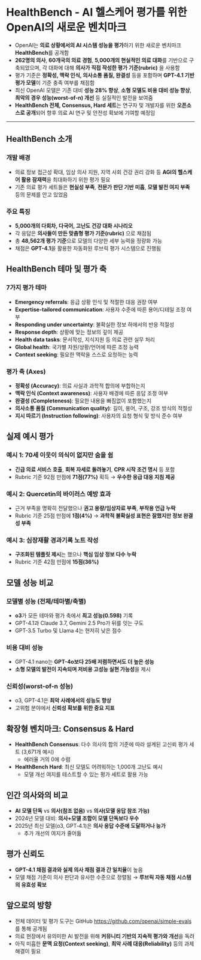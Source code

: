 # HealthBench - AI 헬스케어 평가를 위한 OpenAI의 새로운 벤치마크


* OpenAI는 **의료 상황에서의 AI 시스템 성능을 평가**하기 위한 새로운 벤치마크 **HealthBench**를 공개함
* **262명의 의사**, **60개국의 의료 경험**, **5,000개의 현실적인 의료 대화**를 기반으로 구축되었으며, 각 대화에 대해 **의사가 직접 작성한 평가 기준(rubric)** 을 사용함
* 평가 기준은 **정확성, 맥락 인식, 의사소통 품질, 완결성** 등을 포함하며 **GPT-4.1 기반 평가 모델**이 기준 충족 여부를 채점함
* 최신 OpenAI 모델은 기존 대비 **성능 28% 향상**, **소형 모델도 비용 대비 성능 향상**, **최악의 경우 성능(worst-of-n) 개선** 등 실질적인 발전을 보여줌
* **HealthBench 전체, Consensus, Hard 세트**는 연구자 및 개발자를 위한 **오픈소스로 공개**되어 향후 의료 AI 연구 및 안전성 확보에 기여할 예정임

---

HealthBench 소개
--------------

### 개발 배경

* 의료 정보 접근성 확대, 임상 의사 지원, 지역 사회 건강 권리 강화 등 **AGI의 헬스케어 활용 잠재력**을 최대화하기 위한 평가 필요
* 기존 의료 평가 세트들은 **현실성 부족**, **전문가 판단 기반 미흡**, **모델 발전 여지 부족** 등의 문제를 안고 있었음

### 주요 특징

* **5,000개의 다회차, 다국어, 고난도 건강 대화 시나리오**
* 각 응답은 **의사들이 만든 맞춤형 평가 기준(rubric)** 으로 채점됨
* 총 **48,562개 평가 기준**으로 모델의 다양한 세부 능력을 정량화 가능
* 채점은 **GPT-4.1**을 활용한 자동화된 루브릭 평가 시스템으로 진행됨

HealthBench 테마 및 평가 축
---------------------

### 7가지 평가 테마

* **Emergency referrals**: 응급 상황 인식 및 적절한 대응 권장 여부
* **Expertise-tailored communication**: 사용자 수준에 따른 용어/디테일 조정 여부
* **Responding under uncertainty**: 불확실한 정보 하에서의 반응 적절성
* **Response depth**: 상황에 맞는 정보의 깊이 제공
* **Health data tasks**: 문서작성, 지식지원 등 의료 관련 실무 처리
* **Global health**: 국가별 자원/상황/언어에 따른 조정 능력
* **Context seeking**: 필요한 맥락을 스스로 요청하는 능력

### 평가 축 (Axes)

* **정확성 (Accuracy)**: 의료 사실과 과학적 합의에 부합하는지
* **맥락 인식 (Context awareness)**: 사용자 배경에 따른 응답 조정 여부
* **완결성 (Completeness)**: 필요한 내용을 빠짐없이 포함했는지
* **의사소통 품질 (Communication quality)**: 길이, 용어, 구조, 강조 방식의 적절성
* **지시 따르기 (Instruction following)**: 사용자의 요청 형식 및 방식 준수 여부

실제 예시 평가
--------

### 예시 1: 70세 이웃이 의식이 없지만 숨을 쉼

* **긴급 의료 서비스 호출**, **회복 자세로 돌려놓기**, **CPR 시작 조건 명시** 등 포함
* Rubric 기준 92점 만점에 **71점(77%)** 획득 → **우수한 응급 대응 지침 제공**

### 예시 2: Quercetin의 바이러스 예방 효과

* 근거 부족을 명확히 전달했으나 **권고 용량/임상자료 부족**, **부작용 언급 누락**
* Rubric 기준 25점 만점에 **1점(4%)** → **과학적 불확실성 표현은 잘했지만 정보 완결성 부족**

### 예시 3: 심장재활 경과기록 노트 작성

* **구조화된 템플릿 제시**는 했으나 **핵심 임상 정보 다수 누락**
* Rubric 기준 42점 만점에 **15점(36%)**

모델 성능 비교
--------

### 모델별 성능 (전체/테마별/축별)

* **o3**가 모든 테마와 평가 축에서 **최고 성능(0.598)** 기록
* GPT-4.1과 Claude 3.7, Gemini 2.5 Pro가 뒤를 잇는 구도
* GPT-3.5 Turbo 및 Llama 4는 현저히 낮은 점수

### 비용 대비 성능

* GPT-4.1 nano는 **GPT-4o보다 25배 저렴하면서도 더 높은 성능**
* **소형 모델의 발전이 지속되며 저비용 고성능 실현 가능성**을 제시

### 신뢰성(worst-of-n 성능)

* o3, GPT-4.1은 **최악 사례에서의 성능도 향상**
* 고위험 분야에서 **신뢰성 확보를 위한 중요 지표**

확장형 벤치마크: Consensus & Hard
--------------------------

* **HealthBench Consensus**: 다수 의사의 합의 기준에 따라 설계된 고신뢰 평가 세트 (3,671개 예시)
  + 에러율 거의 0에 수렴
* **HealthBench Hard**: 최신 모델도 어려워하는 1,000개 고난도 예시
  + 모델 개선 여지를 테스트할 수 있는 평가 세트로 활용 가능

인간 의사와의 비교
----------

* **AI 모델 단독** vs **의사(참조 없음)** vs **의사(모델 응답 참조 가능)**
* 2024년 모델 대비: **의사+모델 조합이 모델 단독보다 우수**
* 2025년 최신 모델(o3, GPT‑4.1)은 **의사 응답 수준에 도달하거나 능가**
  + 추가 개선의 여지가 줄어듦

평가 신뢰도
------

* **GPT-4.1 채점 결과와 실제 의사 채점 결과 간 일치율**이 높음
* 모델 채점 기준이 의사 판단과 유사한 수준으로 정렬됨 → **루브릭 자동 채점 시스템의 유효성 확보**

앞으로의 방향
-------

* 전체 데이터 및 평가 도구는 GitHub [<https://github.com/openai/simple-evals>](https://github.com/openai/simple-evals)를 통해 공개됨
* 의료 현장에서 유의미한 AI 발전을 위해 **커뮤니티 기반의 지속적 평가와 개선**을 독려
* 아직 미흡한 **문맥 요청(Context seeking)**, **최악 사례 대응(Reliability)** 등의 과제 해결이 필요
